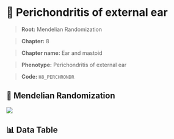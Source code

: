 # 🧪 Perichondritis of external ear

> **Root:** Mendelian Randomization

> **Chapter:** 8  

> **Chapter name:** Ear and mastoid

> **Phenotype:** Perichondritis of external ear  

> **Code:** `H8_PERCHRONDR`

## 🧬 Mendelian Randomization  

<img src="/MR/Figures/Forward/H8_PERCHRONDR.png"/>

## 📊 Data Table

<CsvTableMRF src="/public/MR/Data/Forward/H8_PERCHRONDR.csv"/>
